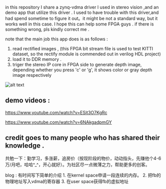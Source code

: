 in this repository I share a zynq-vdma driver I used in stereo vision ,and an demo app that utilize this driver . 
I used to have trouble with this driver,and had spend sometime to figure it out。it might be not a standard way, but it works well in this case.
I hope this can help some FPGA guys . if there is something wrong, pls kindly correct me .

note that the main job this app does is as follows : 
1. read rectified images , (this FPGA bit stream file is used to test KITTI dataset, so the rectify module is commended out in verilog HDL project)
2. load it to DDR memory .
3. triger the stereo IP core in FPGA side to generate depth image, depending whether you press 'c' or 'g', it shows color or gray depth image respectively

![alt text](https://raw.githubusercontent.com/brianwchh/zynq-VDMA-driver-StereoVisionApp/master/ipblock/ipblock.png)


## demo videos : 

https://www.youtube.com/watch?v=ESit3O7KgRc

https://www.youtube.com/watch?v=6NAkgadpmGY


## credit goes to many people who has shared their knowledge . 
共勉一下：勤学习，多涨薪，追房价（按现阶段的物价，动动指头，先赚他个4-6万/月吧，哈哈^_^，开心就好）。为社区尽一点微薄之力，帮助更多的创客。


blog : 有时间写下简单的介绍
	1. 在kernel space申请一段连续的内存。
	2. 把fb的物理地址写入vdma的寄存器
	3. 在user space获得fb的虚拟地址
